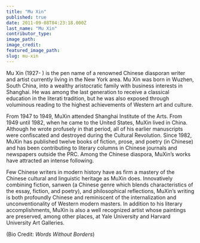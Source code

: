 ```yaml
---
title: "Mu Xin"
published: true
date: 2011-09-08T04:23:18.000Z
last_name: "Mu Xin"
contributor_type:
image_path:
image_credit:
featured_image_path:
slug: mu-xin
---
```


Mu Xin (1927- ) is the pen name of a renowned Chinese diasporan writer and artist currently living in the New York area. Mu Xin was born in Wuzhen, South China, into a wealthy aristocratic family with business interests in Shanghai. He was among the last generation to receive a classical education in the literati tradition, but he was also exposed through voluminous reading to the highest achievements of Western art and culture.

From 1947 to 1949, MuXin attended Shanghai Institute of the Arts. From 1949 until 1982, when he came to the United States, MuXin lived in China. Although he wrote profusely in that period, all of his earlier manuscripts were confiscated and destroyed during the Cultural Revolution. Since 1982, MuXin has published twelve books of fiction, prose, and poetry (in Chinese) and has been contributing to literary columns in Chinese journals and newspapers outside the PRC. Among the Chinese diaspora, MuXin’s works have attracted an intense following.

Few Chinese writers in modern history have as firm a mastery of the Chinese cultural and linguistic heritage as MuXin does. Innovatively combining fiction, sanwen (a Chinese genre which blends characteristics of the essay, fiction, and poetry), and philosophical reflections, MuXin’s writing is both profoundly Chinese and reminiscent of the internalization and unconventionality of Western modern masters. In addition to his literary accomplishments, MuXin is also a well recognized artist whose paintings are preserved, among other places, at Yale University and Harvard University Art Galleries.

(Bio Credit: _Words Without Borders_)

